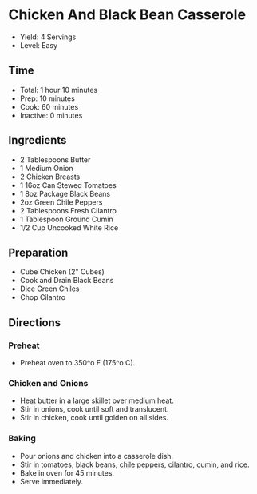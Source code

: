 # Chicken And Black Bean Casserole

* Yield: 4 Servings
* Level: Easy

## Time

* Total: 1 hour 10 minutes
* Prep: 10 minutes
* Cook: 60 minutes
* Inactive: 0 minutes


## Ingredients

* 2 Tablespoons Butter
* 1 Medium Onion
* 2 Chicken Breasts
* 1 16oz Can Stewed Tomatoes
* 1 8oz Package Black Beans
* 2oz Green Chile Peppers
* 2 Tablespoons Fresh Cilantro
* 1 Tablespoon Ground Cumin
* 1/2 Cup Uncooked White Rice

## Preparation

* Cube Chicken (2" Cubes)
* Cook and Drain Black Beans
* Dice Green Chiles
* Chop Cilantro

## Directions

### Preheat

* Preheat oven to 350^o F (175^o C).

### Chicken and Onions

* Heat butter in a large skillet over medium heat.
* Stir in onions, cook until soft and translucent.
* Stir in chicken, cook until golden on all sides.

### Baking

* Pour onions and chicken into a casserole dish.
* Stir in tomatoes, black beans, chile peppers, cilantro, cumin, and rice.
* Bake in oven for 45 minutes.
* Serve immediately.
